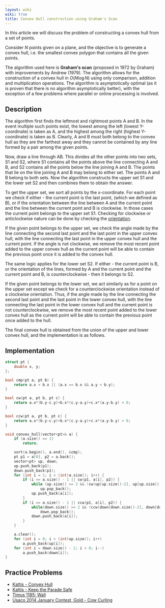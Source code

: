 ```yaml
---
layout: wiki
wiki: true
title: Convex Hull construction using Graham's Scan
---
```



In this article we will discuss the problem of constructing a convex hull from a set of points.

Consider $N$ points given on a plane, and the objective is to generate a convex hull, i.e. the smallest
convex polygon that contains all the given points.

The algorithm used here is **Graham's scan** (proposed in 1972 by Graham) with improvements by Andrew (1979).
The algorithm allows for the construction of a convex hull in $O(N \log N)$ using only comparison, 
addition and multiplication operations. The algorithm is asymptotically optimal (as it is proven that there
is no algorithm asymptotically better), with the exception of a few problems where parallel or online processing
is involved.

## Description
The algorithm first finds the leftmost and rightmost points A and B. In the event multiple such points exist,
the lowest among the left (lowest Y-coordinate) is taken as A, and the highest among the right (highest Y-coordinate)
is taken as B. Clearly, A and B must both belong to the convex hull as they are the farthest away and they cannot be contained
by any line formed by a pair among the given points.

Now, draw a line through AB. This divides all the other points into two sets, S1 and S2, where S1 contains all the points
above the line connecting A and B, and S2 contains all the points below the line joining A and B. The points that lie on
the line joining A and B may belong to either set. The points A and B belong to both sets. Now the algorithm
constructs the upper set S1 and the lower set S2 and then combines them to obtain the answer. 

To get the upper set, we sort all points by the x-coordinate. For each point we check if either - the current point is the last point,
(which we defined as B), or if the orientation between the line between A and the current point and the line between the current point and B is clockwise. In those cases the 
current point belongs to the upper set S1. Checking for clockwise or anticlockwise nature can be done by checking the [orientation](../geometry/oriented-triangle-area).

If the given point belongs to the upper set, we check the angle made by the line connecting the second last point and the last point in the upper convex hull,
with the line connecting the last point in the upper convex hull and the current point. If the angle is not clockwise, we remove the most recent point added
to the upper convex hull as the current point will be able to contain the previous point once it is added to the convex
hull.

The same logic applies for the lower set S2. If either - the current point is B, or the orientation of the lines, formed by A and the 
current point and the current point and B, is counterclockwise - then it belongs to S2.

If the given point belongs to the lower set, we act similarly as for a point on the upper set except we check for a counterclockwise
orientation instead of a clockwise orientation. Thus, if the angle made by the line connecting the second last point and the last point in the lower convex hull,
with the line connecting the last point in the lower convex hull and the current point is not counterclockwise, we remove the most recent point added to the lower convex hull as the current point will be able to contain
the previous point once added to the hull.

The final convex hull is obtained from the union of the upper and lower convex hull, and the implementation is as follows.

## Implementation

```cpp
struct pt {
    double x, y;
};

bool cmp(pt a, pt b) {
    return a.x < b.x || (a.x == b.x && a.y < b.y);
}

bool cw(pt a, pt b, pt c) {
    return a.x*(b.y-c.y)+b.x*(c.y-a.y)+c.x*(a.y-b.y) < 0;
}

bool ccw(pt a, pt b, pt c) {
    return a.x*(b.y-c.y)+b.x*(c.y-a.y)+c.x*(a.y-b.y) > 0;
}

void convex_hull(vector<pt>& a) {
    if (a.size() == 1)
        return;

    sort(a.begin(), a.end(), &cmp);
    pt p1 = a[0], p2 = a.back();
    vector<pt> up, down;
    up.push_back(p1);
    down.push_back(p1);
    for (int i = 1; i < (int)a.size(); i++) {
        if (i == a.size() - 1 || cw(p1, a[i], p2)) {
            while (up.size() >= 2 && !cw(up[up.size()-2], up[up.size()-1], a[i]))
                up.pop_back();
            up.push_back(a[i]);
        }
        if (i == a.size() - 1 || ccw(p1, a[i], p2)) {
            while(down.size() >= 2 && !ccw(down[down.size()-2], down[down.size()-1], a[i]))
                down.pop_back();
            down.push_back(a[i]);
        }
    }

    a.clear();
    for (int i = 0; i < (int)up.size(); i++)
        a.push_back(up[i]);
    for (int i = down.size() - 2; i > 0; i--)
        a.push_back(down[i]);
}
```

## Practice Problems

* [Kattis - Convex Hull](https://open.kattis.com/problems/convexhull)
* [Kattis - Keep the Parade Safe](https://open.kattis.com/problems/parade)
* [Timus 1185: Wall](http://acm.timus.ru/problem.aspx?space=1&num=1185)
* [Usaco 2014 January Contest, Gold - Cow Curling](http://usaco.org/index.php?page=viewproblem2&cpid=382)

